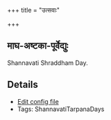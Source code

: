 +++
title = "उत्सवाः"

+++
## माघ-अष्टका-पूर्वेद्युः

Shannavati Shraddham Day.

## Details
- [Edit config file](https://github.com/sanskrit-coders/adyatithi/tree/master/gRhya/general/relative_event/mAgha-aSTakA-zrAddham/offset__-1/mAgha-aSTakA-pUrvEdyuH.toml)
- Tags: ShannavatiTarpanaDays

